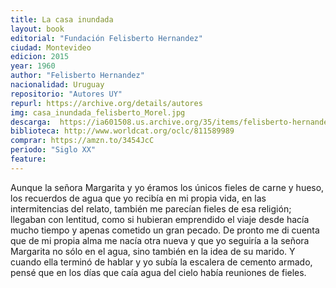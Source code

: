 ```yaml
---
title: La casa inundada
layout: book
editorial: "Fundación Felisberto Hernandez"
ciudad: Montevideo
edicion: 2015
year: 1960
author: "Felisberto Hernandez"
nacionalidad: Uruguay
repositorio: "Autores UY"
repurl: https://archive.org/details/autores
img: casa_inundada_felisberto_Morel.jpg
descarga:  https://ia601508.us.archive.org/35/items/felisberto-hernandez-la-casa-inundada/Felisberto-Hernandez-La-casa-inundada.pdf
biblioteca: http://www.worldcat.org/oclc/811589989
comprar: https://amzn.to/3454JcC
periodo: "Siglo XX"
feature: 
---
```

 
Aunque la señora Margarita y yo éramos los únicos fieles de carne y hueso, los recuerdos de agua que yo recibía en mi propia vida, en las intermitencias del relato, también me parecían fieles de esa religión; llegaban con lentitud, como si hubieran emprendido el viaje desde hacía mucho tiempo y apenas cometido un gran pecado.
De pronto me di cuenta que de mi propia alma me nacía otra nueva y que yo seguiría a la señora Margarita no sólo en el agua, sino también en la idea de su marido. Y cuando ella terminó de hablar y yo subía la escalera de cemento armado, pensé que en los días que caía agua del cielo había reuniones de fieles.
